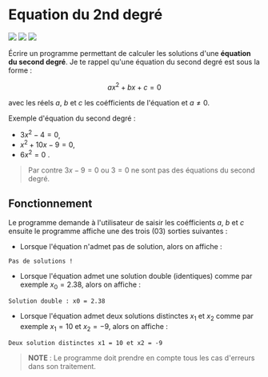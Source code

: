 # Equation du 2nd degré
![](https://img.shields.io/badge/duration-03H-yellow)
![](https://img.shields.io/badge/lastest-2024--05--16-success)
![](https://img.shields.io/badge/contact-dr.mokira%40gmail.com-blueviolet)

Écrire un programme permettant de calculer les solutions d'une **équation
du second degré**. Je te rappel qu'une équation du second degré est
sous la forme :

$$
a x^2 + b x + c = 0
$$

avec les réels $a$, $b$ et $c$ les coéfficients de l'équation et
$a \ne 0$.

Exemple d'équation du second degré :
- $3 x^2 - 4 = 0$, 
- $x^2 + 10 x - 9 = 0$,
- $6x^2 = 0$ .

> Par contre $3x - 9 = 0$ ou $3 = 0$ ne sont pas
des équations du second degré.

## Fonctionnement
Le programme demande à l'utilisateur de saisir les coéfficients $a$, $b$ et $c$
ensuite le programme affiche une des trois (03) sorties suivantes :

- Lorsque l'équation n'admet pas de solution, alors on affiche :

```
Pas de solutions !
```

- Lorsque l'équation admet une solution double (identiques) comme par exemple
$x_0 = 2.38$, alors on affiche :

```
Solution double : x0 = 2.38
```

- Lorsque l'équation admet deux solutions distinctes $x_1$ et $x_2$
comme par exemple $x_1 = 10$ et $x_2 = -9$, alors on affiche :

```
Deux solution distinctes x1 = 10 et x2 = -9
```

> **NOTE** : Le programme doit prendre en compte tous les cas d'erreurs
dans son traitement.

